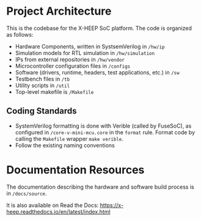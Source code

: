 # Project Architecture

This is the codebase for the X-HEEP SoC platform. The code is organized as follows:

- Hardware Components, written in SystsemVerilog in `/hw/ip`
- Simulation models for RTL simulation in `/hw/simulation`
- IPs from external repositories in `/hw/vendor`
- Microcontroller configuration files in `/configs`
- Software (drivers, runtime, headers, test applications, etc.) in `/sw`
- Testbench files in `/tb`
- Utility scripts in `/util`
- Top-level makefile is `/Makefile`

## Coding Standards

- SystemVerilog formatting is done with Verible (called by FuseSoC), as configured in `/core-v-mini-mcu.core` in the `format` rule. Format code by calling the `Makefile` wrapper `make verible`.
- Follow the existing naming conventions

# Documentation Resources

The documentation describing the hardware and software build process is in `/docs/source`.

It is also available on Read the Docs: https://x-heep.readthedocs.io/en/latest/index.html
